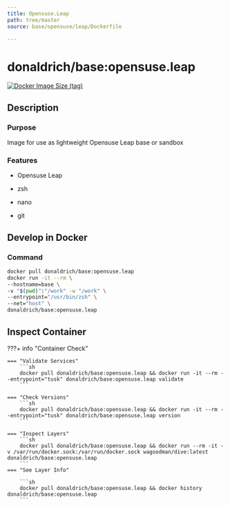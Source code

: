```yaml
---
title: Opensuse.Leap
path: tree/master
source: base/opensuse/leap/Dockerfile

---
```


# donaldrich/base:opensuse.leap

[![Docker Image Size (tag)](https://img.shields.io/docker/image-size/donaldrich/base/opensuse.leap?color=blue&label=size&logo=docker&style=flat-square)](https://hub.docker.com/r/donaldrich/base/opensuse.leap)

## Description

### Purpose

Image for use as lightweight Opensuse Leap base or sandbox

### Features

* Opensuse Leap

* zsh

* nano

* git

## Develop in Docker

### Command

```sh
docker pull donaldrich/base:opensuse.leap
docker run -it --rm \
--hostname=base \
-v "$(pwd)":"/work" -w "/work" \
--entrypoint="/usr/bin/zsh" \
--net="host" \
donaldrich/base:opensuse.leap
```

## Inspect Container

???+ info "Container Check"

    === "Validate Services"
        ```sh
        docker pull donaldrich/base:opensuse.leap && docker run -it --rm --entrypoint="tusk" donaldrich/base:opensuse.leap validate
        ```

    === "Check Versions"
        ```sh
        docker pull donaldrich/base:opensuse.leap && docker run -it --rm --entrypoint="tusk" donaldrich/base:opensuse.leap version
        ```

    === "Inspect Layers"
        ```sh
        docker pull donaldrich/base:opensuse.leap && docker run --rm -it -v /var/run/docker.sock:/var/run/docker.sock wagoodman/dive:latest donaldrich/base:opensuse.leap
        ```
    === "See Layer Info"

        ```sh
        docker pull donaldrich/base:opensuse.leap && docker history donaldrich/base:opensuse.leap
        ```
